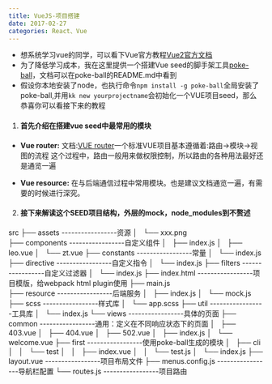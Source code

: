 ```yaml
---
title: VueJS-项目搭建
date: 2017-02-27
categories: React、Vue
---
```

- 想系统学习vue的同学，可以看下Vue官方教程[Vue2官方文档](https://cn.vuejs.org/v2/guide/)
- 为了降低学习成本，我在这里提供一个搭建Vue seed的脚手架工具[poke-ball](https://www.npmjs.com/package/poke-ball)，文档可以在poke-ball的README.md中看到
- 假设你本地安装了node，也执行命令`npm install -g poke-ball`全局安装了poke-ball,并用`kk new yourprojectname`会初始化一个VUE项目seed，那么恭喜你可以看接下来的教程

1. #### 首先介绍在搭建vue seed中最常用的模块
  - **Vue router:** 文档:[VUE router](https://router.vuejs.org/zh-cn/?q=)一个标准VUE项目基本遵循着:路由->模块->视图的流程
    这个过程中，路由一般用来做权限控制，所以路由的各种用法最好还是通览一遍

  - **Vue resource:** 在与后端通信过程中常用模块。也是建议文档通览一遍，有需要的时候进行深究。

2. #### 接下来解读这个SEED项目结构，外层的mock，node_modules到不赘述
src
├── assets        -----------------资源
│   └── xxx.png  
├── components    -----------------自定义组件
│   ├── index.js
│   ├── leo.vue
│   └── zt.vue
├── constants     -----------------常量
│   └── index.js
├── directive     -----------------自定义指令
│   └── index.js
├── filters       -----------------自定义过滤器
│   └── index.js
├── index.html    -----------------项目模版，给webpack html plugin使用
├── main.js       
├── resource      -----------------后端服务
│   ├── index.js
│   └── mock.js
├── scss          -----------------样式库
│   └── app.scss
├── util          -----------------工具库
│   └── index.js
└── views         -----------------具体的页面
    ├── common        -----------------通用：定义在不同响应状态下的页面
    │   ├── 403.vue
    │   ├── 404.vue
    │   ├── 502.vue
    │   ├── index.js
    │   └── welcome.vue
    ├── first         -----------------使用poke-ball生成的模块
    │   ├── cli
    │   │   └── test
    │   │       ├── index.vue
    │   │       └── test.js
    │   └── index.js
    ├── layout.vue    -----------------项目布局文件
    ├── menus.config.js -----------------导航栏配置
    └── routes.js     -----------------项目路由
